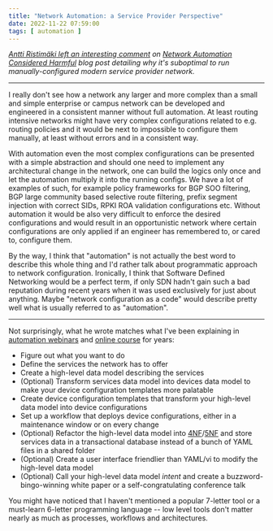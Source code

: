 ```yaml
---
title: "Network Automation: a Service Provider Perspective"
date: 2022-11-22 07:59:00
tags: [ automation ]
---
```

_[Antti Ristimäki left an interesting comment](/2022/10/network-automation-considered-harmful.html#1458) on [Network Automation Considered Harmful](/2022/10/network-automation-considered-harmful.html) blog post detailing why it's suboptimal to run manually-configured modern service provider network._

---

I really don't see how a network any larger and more complex than a small and simple enterprise or campus network can be developed and engineered in a consistent manner without full automation. At least routing intensive networks might have very complex configurations related to e.g. routing policies and it would be next to impossible to configure them manually, at least without errors and in a consistent way.
<!--more-->
With automation even the most complex configurations can be presented with a simple abstraction and should one need to implement any architectural change in the network, one can build the logics only once and let the automation multiply it into the running configs. We have a lot of examples of such, for example policy frameworks for BGP SOO filtering, BGP large community based selective route filtering, prefix segment injection with correct SIDs, RPKI ROA validation configurations etc. Without automation it would be also very difficult to enforce the desired configurations and would result in an opportunistic network where certain configurations are only applied if an engineer has remembered to, or cared to, configure them.

By the way, I think that "automation" is not actually the best word to describe this whole thing and I'd rather talk about programmatic approach to network configuration. Ironically, I think that Software Defined Networking would be a perfect term, if only SDN hadn't gain such a bad reputation during recent years when it was used exclusively for just about anything. Maybe "network configuration as a code" would describe pretty well what is usually referred to as "automation".

---

Not surprisingly, what he wrote matches what I've been explaining in [automation webinars](https://www.ipspace.net/Roadmap/Network_Automation_webinars) and [online course](https://www.ipspace.net/Building_Network_Automation_Solutions) for years:

* Figure out what you want to do
* Define the services the network has to offer
* Create a high-level data model describing the services
* (Optional) Transform services data model into devices data model to make your device configuration templates more palatable
* Create device configuration templates that transform your high-level data model into device configurations
* Set up a workflow that deploys device configurations, either in a maintenance window or on every change
* (Optional) Refactor the high-level data model into [4NF](https://en.wikipedia.org/wiki/Fourth_normal_form)/[5NF](https://en.wikipedia.org/wiki/Fifth_normal_form) and store services data in a transactional database instead of a bunch of YAML files in a shared folder
* (Optional) Create a user interface friendlier than YAML/vi to modify the high-level data model
* (Optional) Call your high-level data model _intent_ and create a buzzword-bingo-winning white paper or a self-congratulating conference talk

You might have noticed that I haven't mentioned a popular 7-letter tool or a must-learn 6-letter programming language -- low level tools don't matter nearly as much as processes, workflows and architectures.
